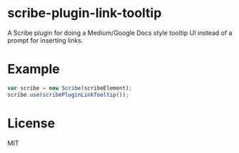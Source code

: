 # scribe-plugin-link-tooltip

A Scribe plugin for doing a Medium/Google Docs style tooltip UI instead of a prompt for inserting links.

# Example

````javascript
var scribe = new Scribe(scribeElement);
scribe.use(scribePluginLinkTooltip());
````

# License

MIT